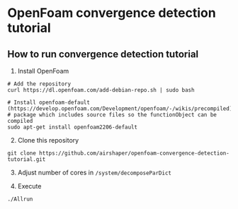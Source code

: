 # OpenFoam convergence detection tutorial

## How to run convergence detection tutorial

1. Install OpenFoam

```shell
# Add the repository
curl https://dl.openfoam.com/add-debian-repo.sh | sudo bash

# Install openfoam-default (https://develop.openfoam.com/Development/openfoam/-/wikis/precompiled)
# package which includes source files so the functionObject can be compiled
sudo apt-get install openfoam2206-default

```

2. Clone this repository

```shell
git clone https://github.com/airshaper/openfoam-convergence-detection-tutorial.git
```

3. Adjust number of cores in `/system/decomposeParDict`

4. Execute 

```shell
./Allrun
```
